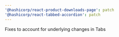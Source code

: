 ```yaml
---
'@hashicorp/react-product-downloads-page': patch
'@hashicorp/react-tabbed-accordion': patch
---
```


Fixes to account for underlying changes in Tabs

